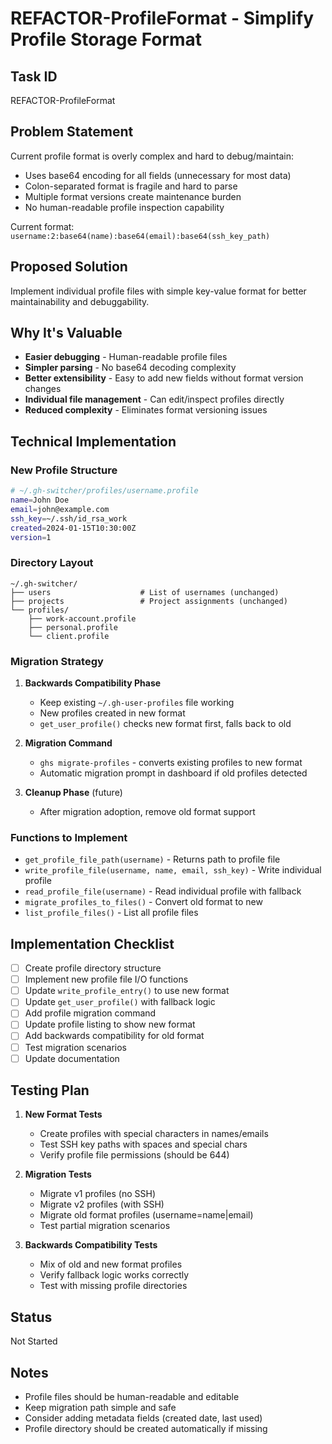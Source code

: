 # REFACTOR-ProfileFormat - Simplify Profile Storage Format

## Task ID

REFACTOR-ProfileFormat

## Problem Statement

Current profile format is overly complex and hard to debug/maintain:
- Uses base64 encoding for all fields (unnecessary for most data)
- Colon-separated format is fragile and hard to parse
- Multiple format versions create maintenance burden
- No human-readable profile inspection capability

Current format: `username:2:base64(name):base64(email):base64(ssh_key_path)`

## Proposed Solution

Implement individual profile files with simple key-value format for better maintainability and debuggability.

## Why It's Valuable

- **Easier debugging** - Human-readable profile files
- **Simpler parsing** - No base64 decoding complexity
- **Better extensibility** - Easy to add new fields without format version changes
- **Individual file management** - Can edit/inspect profiles directly
- **Reduced complexity** - Eliminates format versioning issues

## Technical Implementation

### New Profile Structure

```bash
# ~/.gh-switcher/profiles/username.profile
name=John Doe
email=john@example.com
ssh_key=~/.ssh/id_rsa_work
created=2024-01-15T10:30:00Z
version=1
```

### Directory Layout
```
~/.gh-switcher/
├── users                    # List of usernames (unchanged)
├── projects                 # Project assignments (unchanged)  
└── profiles/
    ├── work-account.profile
    ├── personal.profile
    └── client.profile
```

### Migration Strategy

1. **Backwards Compatibility Phase**
   - Keep existing `~/.gh-user-profiles` file working
   - New profiles created in new format
   - `get_user_profile()` checks new format first, falls back to old

2. **Migration Command**
   - `ghs migrate-profiles` - converts existing profiles to new format
   - Automatic migration prompt in dashboard if old profiles detected

3. **Cleanup Phase** (future)
   - After migration adoption, remove old format support

### Functions to Implement

- `get_profile_file_path(username)` - Returns path to profile file
- `write_profile_file(username, name, email, ssh_key)` - Write individual profile
- `read_profile_file(username)` - Read individual profile with fallback
- `migrate_profiles_to_files()` - Convert old format to new
- `list_profile_files()` - List all profile files

## Implementation Checklist

- [ ] Create profile directory structure
- [ ] Implement new profile file I/O functions
- [ ] Update `write_profile_entry()` to use new format
- [ ] Update `get_user_profile()` with fallback logic
- [ ] Add profile migration command
- [ ] Update profile listing to show new format
- [ ] Add backwards compatibility for old format
- [ ] Test migration scenarios
- [ ] Update documentation

## Testing Plan

1. **New Format Tests**
   - Create profiles with special characters in names/emails
   - Test SSH key paths with spaces and special chars
   - Verify profile file permissions (should be 644)

2. **Migration Tests**
   - Migrate v1 profiles (no SSH)
   - Migrate v2 profiles (with SSH)
   - Migrate old format profiles (username=name|email)
   - Test partial migration scenarios

3. **Backwards Compatibility Tests**
   - Mix of old and new format profiles
   - Verify fallback logic works correctly
   - Test with missing profile directories

## Status

Not Started

## Notes

- Profile files should be human-readable and editable
- Keep migration path simple and safe
- Consider adding metadata fields (created date, last used)
- Profile directory should be created automatically if missing